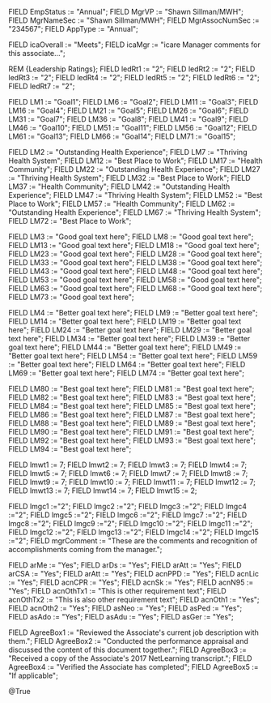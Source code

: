 FIELD EmpStatus := "Annual";
FIELD MgrVP := "Shawn Sillman/MWH";
FIELD MgrNameSec := "Shawn Sillman/MWH";
FIELD MgrAssocNumSec := "234567";
FIELD AppType := "Annual";

FIELD icaOverall := "Meets";
FIELD icaMgr := "icare Manager comments for this associate...";

REM {Leadership Ratings};
FIELD ledRt1 := "2";
FIELD ledRt2 := "2";
FIELD ledRt3 := "2";
FIELD ledRt4 := "2";
FIELD ledRt5 := "2";
FIELD ledRt6 := "2";
FIELD ledRt7 := "2";

FIELD LM1 := "Goal1";
FIELD LM6 := "Goal2";
FIELD LM11 := "Goal3";
FIELD LM16 := "Goal4";
FIELD LM21 := "Goal5";
FIELD LM26 := "Goal6";
FIELD LM31 := "Goal7";
FIELD LM36 := "Goal8";
FIELD LM41 := "Goal9";
FIELD LM46 := "Goal10";
FIELD LM51 := "Goal11";
FIELD LM56 := "Goal12";
FIELD LM61 := "Goal13";
FIELD LM66 := "Goal14";
FIELD LM71 := "Goal15";

FIELD LM2 := "Outstanding Health Experience";
FIELD LM7 := "Thriving Health System";
FIELD LM12 := "Best Place to Work";
FIELD LM17 := "Health Community";
FIELD LM22 := "Outstanding Health Experience";
FIELD LM27 := "Thriving Health System";
FIELD LM32 := "Best Place to Work";
FIELD LM37 := "Health Community";
FIELD LM42 := "Outstanding Health Experience";
FIELD LM47 := "Thriving Health System";
FIELD LM52 := "Best Place to Work";
FIELD LM57 := "Health Community";
FIELD LM62 := "Outstanding Health Experience";
FIELD LM67 := "Thriving Health System";
FIELD LM72 := "Best Place to Work";

FIELD LM3 := "Good goal text here";
FIELD LM8 := "Good goal text here";
FIELD LM13 := "Good goal text here";
FIELD LM18 := "Good goal text here";
FIELD LM23 := "Good goal text here";
FIELD LM28 := "Good goal text here";
FIELD LM33 := "Good goal text here";
FIELD LM38 := "Good goal text here";
FIELD LM43 := "Good goal text here";
FIELD LM48 := "Good goal text here";
FIELD LM53 := "Good goal text here";
FIELD LM58 := "Good goal text here";
FIELD LM63 := "Good goal text here";
FIELD LM68 := "Good goal text here";
FIELD LM73 := "Good goal text here";

FIELD LM4 := "Better goal text here";
FIELD LM9 := "Better goal text here";
FIELD LM14 := "Better goal text here";
FIELD LM19 := "Better goal text here";
FIELD LM24 := "Better goal text here";
FIELD LM29 := "Better goal text here";
FIELD LM34 := "Better goal text here";
FIELD LM39 := "Better goal text here";
FIELD LM44 := "Better goal text here";
FIELD LM49 := "Better goal text here";
FIELD LM54 := "Better goal text here";
FIELD LM59 := "Better goal text here";
FIELD LM64 := "Better goal text here";
FIELD LM69 := "Better goal text here";
FIELD LM74 := "Better goal text here";

FIELD LM80 := "Best goal text here";
FIELD LM81 := "Best goal text here";
FIELD LM82 := "Best goal text here";
FIELD LM83 := "Best goal text here";
FIELD LM84 := "Best goal text here";
FIELD LM85 := "Best goal text here";
FIELD LM86 := "Best goal text here";
FIELD LM87 := "Best goal text here";
FIELD LM88 := "Best goal text here";
FIELD LM89 := "Best goal text here";
FIELD LM90 := "Best goal text here";
FIELD LM91 := "Best goal text here";
FIELD LM92 := "Best goal text here";
FIELD LM93 := "Best goal text here";
FIELD LM94 := "Best goal text here";

FIELD lmwt1 := 7;
FIELD lmwt2 := 7;
FIELD lmwt3 := 7;
FIELD lmwt4 := 7;
FIELD lmwt5 := 7;
FIELD lmwt6 := 7;
FIELD lmwt7 := 7;
FIELD lmwt8 := 7;
FIELD lmwt9 := 7;
FIELD lmwt10 := 7;
FIELD lmwt11 := 7;
FIELD lmwt12 := 7;
FIELD lmwt13 := 7;
FIELD lmwt14 := 7;
FIELD lmwt15 := 2;


FIELD lmgc1 :="2";
FIELD lmgc2 :="2";
FIELD lmgc3 :="2";
FIELD lmgc4 :="2";
FIELD lmgc5 :="2";
FIELD lmgc6 :="2";
FIELD lmgc7 :="2";
FIELD lmgc8 :="2";
FIELD lmgc9 :="2";
FIELD lmgc10 :="2";
FIELD lmgc11 :="2";
FIELD lmgc12 :="2";
FIELD lmgc13 :="2";
FIELD lmgc14 :="2";
FIELD lmgc15 :="2";
FIELD mgrComment := "These are the comments and recognition of accomplishments coming from the manager.";


FIELD arMe := "Yes";
FIELD arDs := "Yes";
FIELD arAtt := "Yes";
FIELD arCSA := "Yes";
FIELD arAtt := "Yes";
FIELD acnPPD := "Yes";
FIELD acnLic := "Yes";
FIELD acnCPR := "Yes";
FIELD acnSk := "Yes";
FIELD acnN95 := "Yes";
FIELD acnOthTx1 := "This is other requirement text";
FIELD acnOthTx2 := "This is also other requirement text";
FIELD acnOth1 := "Yes";
FIELD acnOth2 := "Yes";
FIELD asNeo := "Yes";
FIELD asPed := "Yes";
FIELD asAdo := "Yes";
FIELD asAdu := "Yes";
FIELD asGer := "Yes";

FIELD AgreeBox1 := "Reviewed the Associate's current job description with them.";
FIELD AgreeBox2 := "Conducted the performance appraisal and discussed the content of this document together.";
FIELD AgreeBox3 := "Received a copy of the Associate's 2017 NetLearning transcript.";
FIELD AgreeBox4 := "Verified the Associate has completed";
FIELD AgreeBox5 := "If applicable";

@True